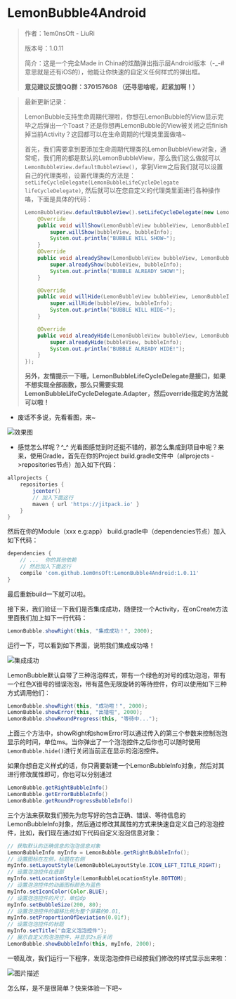 # LemonBubble4Android
> 作者：1em0nsOft - LiuRi
>
> 版本号：1.0.11
>
> 简介：这是一个完全Made in China的炫酷弹出指示层Android版本（-_-#意思就是还有iOS的），他能让你快速的自定义任何样式的弹出框。
>
> **意见建议反馈QQ群：370157608 （还寻思啥呢，赶紧加啊！）**

> 最新更新记录：
>
> LemonBubble支持生命周期代理啦，你想在LemonBubble的View显示完毕之后弹出一个Toast？还是你想再LemonBubble的View被关闭之后finish掉当前Activity？这回都可以在生命周期的代理类里面做咯~
>
> 首先，我们需要拿到要添加生命周期代理类的LemonBubbleView对象，通常呢，我们用的都是默认的LemonBubbleView，那么我们这么做就可以`LemonBubbleView.defaultBubbleView()`，拿到View之后我们就可以设置自己的代理类啦，设置代理类的方法是：`setLifeCycleDelegate(LemonBubbleLifeCycleDelegate lifeCycleDelegate)`, 然后就可以在您自定义的代理类里面进行各种操作咯，下面是具体的代码：
>
> ```java
> LemonBubbleView.defaultBubbleView().setLifeCycleDelegate(new LemonBubbleLifeCycleDelegate.Adapter() {
>     @Override
>     public void willShow(LemonBubbleView bubbleView, LemonBubbleInfo bubbleInfo) {
>         super.willShow(bubbleView, bubbleInfo);
>         System.out.println("BUBBLE WILL SHOW~");
>     }
>     @Override
>     public void alreadyShow(LemonBubbleView bubbleView, LemonBubbleInfo bubbleInfo) {
>         super.alreadyShow(bubbleView, bubbleInfo);
>         System.out.println("BUBBLE ALREADY SHOW!");
>     }
>
>     @Override
>     public void willHide(LemonBubbleView bubbleView, LemonBubbleInfo bubbleInfo) {
>         super.willHide(bubbleView, bubbleInfo);
>         System.out.println("BUBBLE WILL HIDE~");
>     }
>
>     @Override
>     public void alreadyHide(LemonBubbleView bubbleView, LemonBubbleInfo bubbleInfo) {
>         super.alreadyHide(bubbleView, bubbleInfo);
>         System.out.println("BUBBLE ALREADY HIDE!");
>     }
> });
> ```
>
> **另外，友情提示一下哦，LemonBubbleLifeCycleDelegate是接口，如果不想实现全部函数，那么只需要实现LemonBubbleLifeCycleDelegate.Adapter，然后override指定的方法就可以啦！**

- 废话不多说，先看看图，来~

![效果图](https://raw.githubusercontent.com/1em0nsOft/LemonBubble4Android/master/Resource/LemonBubble.gif)

- 感觉怎么样呢？^_^ 光看图感觉到时还挺不错的，那怎么集成到项目中呢？来来，使用Gradle，首先在你的Project build.gradle文件中（allprojects ->repositories节点）加入如下代码：

``` gradle
allprojects {
    repositories {
        jcenter()
        // 加入下面这行
        maven { url 'https://jitpack.io' }
    }
}
```

然后在你的Module（xxx e.g:app） build.gradle中（dependencies节点）加入如下代码：

``` gradle
dependencies {
    // ...  你的其他依赖
    // 然后加入下面这行
    compile 'com.github.1em0nsOft:LemonBubble4Android:1.0.11'
}
```

最后重新build一下就可以啦。

接下来，我们验证一下我们是否集成成功，随便找一个Activity，在onCreate方法里面我们加上如下一行代码：

``` java
LemonBubble.showRight(this, "集成成功！", 2000);
```

运行一下，可以看到如下界面，说明我们集成成功咯！

![集成成功](https://raw.githubusercontent.com/1em0nsOft/LemonBubble4Android/master/Resource/example-run01.jpg)

LemonBubble默认自带了三种泡泡样式，带有一个绿色的对号的成功泡泡，带有一个红色X错号的错误泡泡，带有蓝色无限旋转的等待控件，你可以使用如下三种方式调用他们：

``` java
LemonBubble.showRight(this, "成功啦！", 2000);
LemonBubble.showError(this, "出错啦", 2000);
LemonBubble.showRoundProgress(this, "等待中...");
```

上面三个方法中，showRight和showError可以通过传入的第三个参数来控制泡泡显示的时间，单位ms。当你弹出了一个泡泡控件之后你也可以随时使用`LemonBubble.hide()`进行关闭当前正在显示的泡泡控件。

如果你想自定义样式的话，你只需要新建一个LemonBubbleInfo对象，然后对其进行修改属性即可，你也可以分别通过

``` java
LemonBubble.getRightBubbleInfo()
LemonBubble.getErrorBubbleInfo()
LemonBubble.getRoundProgressBubbleInfo()
```

三个方法来获取我们预先为您写好的包含正确、错误、等待信息的LemonBubbleInfo对象，然后通过修改其属性的方式来快速自定义自己的泡泡控件，比如，我们现在通过如下代码自定义泡泡信息对象：

``` java
// 获取默认的正确信息的泡泡信息对象
LemonBubbleInfo myInfo = LemonBubble.getRightBubbleInfo();
// 设置图标在左侧，标题在右侧
myInfo.setLayoutStyle(LemonBubbleLayoutStyle.ICON_LEFT_TITLE_RIGHT);
// 设置泡泡控件在底部
myInfo.setLocationStyle(LemonBubbleLocationStyle.BOTTOM);
// 设置泡泡控件的动画图标颜色为蓝色
myInfo.setIconColor(Color.BLUE);
// 设置泡泡控件的尺寸，单位dp
myInfo.setBubbleSize(200, 80);
// 设置泡泡控件的偏移比例为整个屏幕的0.01,
myInfo.setProportionOfDeviation(0.01f);
// 设置泡泡控件的标题
myInfo.setTitle("自定义泡泡控件");
// 展示自定义的泡泡控件，并显示2s后关闭
LemonBubble.showBubbleInfo(this, myInfo, 2000);
```

一顿乱改，我们运行一下程序，发现泡泡控件已经按我们修改的样式显示出来啦：

![图片描述](https://raw.githubusercontent.com/1em0nsOft/LemonBubble4Android/master/Resource/example-run02.jpg)

怎么样，是不是很简单？快来体验一下吧~



